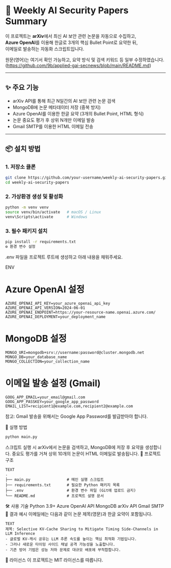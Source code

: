 # 📄 Weekly AI Security Papers Summary

이 프로젝트는 **arXiv**에서 최신 AI 보안 관련 논문을 자동으로 수집하고,  
**Azure OpenAI**를 이용해 한글로 3개의 핵심 Bullet Point로 요약한 뒤,  
이메일로 발송하는 자동화 스크립트입니다.

원문(영어)는 여기서 확인 가능하고, 요약 방식 및 검색 키워드 등 일부 수정하였습니다. 
(https://github.com/9b/applied-gai-secnews/blob/main/README.md)

---

## ✨ 주요 기능
- arXiv API를 통해 최근 N일간의 AI 보안 관련 논문 검색
- MongoDB에 논문 메타데이터 저장 (중복 방지)
- Azure OpenAI를 이용한 한글 요약 (3개의 Bullet Point, HTML 형식)
- 논문 중요도 평가 후 상위 N개만 이메일 발송
- Gmail SMTP를 이용한 HTML 이메일 전송

---

## 📦 설치 방법

### 1. 저장소 클론
```bash
git clone https://github.com/your-username/weekly-ai-security-papers.git
cd weekly-ai-security-papers
```
### 2. 가상환경 생성 및 활성화

```BASH
python -m venv venv
source venv/bin/activate   # macOS / Linux
venv\Scripts\activate      # Windows
```

### 3. 필수 패키지 설치
```BASH
pip install -r requirements.txt
⚙️ 환경 변수 설정
```
.env 파일을 프로젝트 루트에 생성하고 아래 내용을 채워주세요.

ENV
# Azure OpenAI 설정
```
AZURE_OPENAI_API_KEY=your_azure_openai_api_key
AZURE_OPENAI_API_VERSION=2024-06-01
AZURE_OPENAI_ENDPOINT=https://your-resource-name.openai.azure.com/
AZURE_OPENAI_DEPLOYMENT=your_deployment_name
```

# MongoDB 설정
```
MONGO_URI=mongodb+srv://username:password@cluster.mongodb.net
MONGO_DB=your_database_name
MONGO_COLLECTION=your_collection_name
```

# 이메일 발송 설정 (Gmail)
```
GOOG_APP_EMAIL=your_email@gmail.com
GOOG_APP_PASSKEY=your_google_app_password
EMAIL_LIST=recipient1@example.com,recipient2@example.com
```
참고: Gmail 발송을 위해서는 Google App Password를 발급받아야 합니다.

🚀 실행 방법
```BASH
python main.py
```
스크립트 실행 시 arXiv에서 논문을 검색하고, MongoDB에 저장 후 요약을 생성합니다.
중요도 평가를 거쳐 상위 10개의 논문이 HTML 이메일로 발송됩니다.
📂 프로젝트 구조
```
TEXT
.
├── main.py                # 메인 실행 스크립트
├── requirements.txt       # 필요한 Python 패키지 목록
├── .env                   # 환경 변수 파일 (Git에 업로드 금지)
└── README.md              # 프로젝트 설명 문서
```
🛠 사용 기술
Python 3.9+
Azure OpenAI API
MongoDB
arXiv API
Gmail SMTP
📧 결과 예시
이메일에는 다음과 같이 논문 제목(영문)과 한글 요약이 포함됩니다.

```
TEXT
제목: Selective KV-Cache Sharing to Mitigate Timing Side-Channels in LLM Inference
- 글로벌 KV-캐시 공유는 LLM 추론 속도를 높이는 핵심 최적화 기법입니다.
- 그러나 새로운 타이밍 사이드 채널 공격 가능성을 노출합니다.
- 기존 방어 기법은 성능 저하 문제로 대규모 배포에 부적합합니다.
```

📜 라이선스
이 프로젝트는 MIT 라이선스를 따릅니다.
